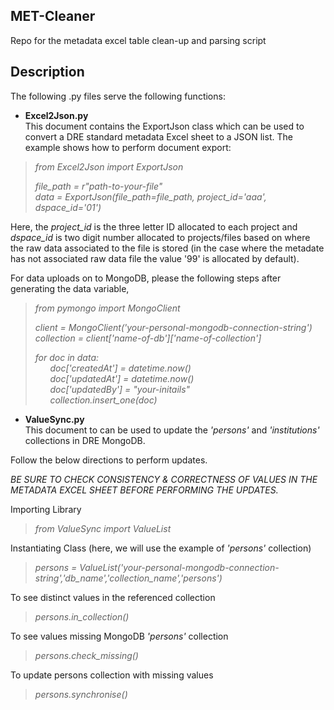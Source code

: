 ## MET-Cleaner
Repo for the metadata excel table clean-up and parsing script

## Description
The following .py files serve the following functions:

- **Excel2Json.py**  
This document contains the ExportJson class which can be used to convert a DRE standard metadata Excel sheet to a JSON list. The example shows how to perform document export:
>*from Excel2Json import ExportJson*
> 
> *file_path = r"path-to-your-file"*  
> *data = ExportJson(file_path=file_path, project_id='aaa', dspace_id='01')*

Here, the *project_id* is the three letter ID allocated to each project and *dspace_id* is two digit number allocated to projects/files based on where the raw data associated to the file is stored (in the case where the metadate has not associated raw data file the value '99' is allocated by default).

For data uploads on to MongoDB, please the following steps after generating the data variable,

>*from pymongo import MongoClient*
>  
>*client = MongoClient('your-personal-mongodb-connection-string')*  
>*collection = client['name-of-db']['name-of-collection']*  
>
>*for doc in data:*   
>&nbsp;&nbsp;&nbsp;&nbsp;&nbsp;&nbsp;*doc['createdAt'] = datetime.now()*  
>&nbsp;&nbsp;&nbsp;&nbsp;&nbsp;&nbsp;*doc['updatedAt'] = datetime.now()*  
>&nbsp;&nbsp;&nbsp;&nbsp;&nbsp;&nbsp;*doc['updatedBy'] = "your-initails"*  
>&nbsp;&nbsp;&nbsp;&nbsp;&nbsp;&nbsp;*collection.insert_one(doc)*


- **ValueSync.py**  
This document to can be used to update the *'persons'* and *'institutions'* collections in DRE MongoDB.

Follow the below directions to perform updates.    

*BE SURE TO CHECK CONSISTENCY & CORRECTNESS OF VALUES IN THE METADATA EXCEL SHEET BEFORE PERFORMING THE UPDATES.*

Importing Library
>
> *from ValueSync import ValueList*
>
Instantiating Class (here, we will use the example of *'persons'* collection)
>
> *persons = ValueList('your-personal-mongodb-connection-string','db_name','collection_name','persons')*
>
To see distinct values in the referenced collection
>
> *persons.in_collection()*
>
To see values missing MongoDB *'persons'* collection
>
> *persons.check_missing()*
> 
To update persons collection with missing values
>
> *persons.synchronise()*
> 
